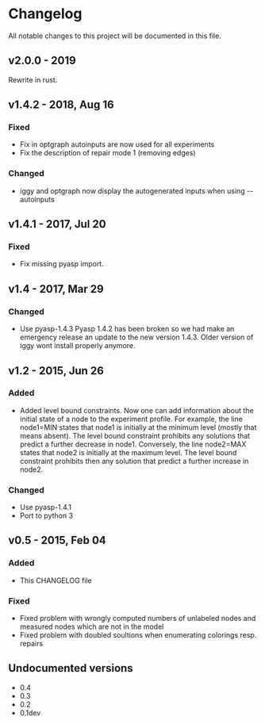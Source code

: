 # Changelog
All notable changes to this project will be documented in this file.

## v2.0.0 - 2019
Rewrite in rust.

## v1.4.2 - 2018, Aug 16
### Fixed
- Fix in optgraph autoinputs are now used for all experiments
- Fix the description of repair mode 1 (removing edges)
### Changed
- iggy and optgraph now display the autogenerated inputs when using --autoinputs

## v1.4.1 - 2017, Jul 20
### Fixed
- Fix missing pyasp import.

## v1.4 - 2017, Mar 29
### Changed
- Use pyasp-1.4.3
  Pyasp 1.4.2 has been broken so we had make an emergency release an update to the new version 1.4.3.
  Older version of iggy wont install properly anymore.

## v1.2 - 2015, Jun 26
### Added
- Added level bound constraints.
  Now one can add information about the initial state of a node to the experiment profile.
  For example, the line
    node1=MIN
  states that node1 is initially at the minimum level (mostly that means absent).
  The level bound constraint prohibits any solutions that predict a further decrease in node1.
  Conversely, the line
    node2=MAX
  states that node2 is initially at the maximum level.
  The level bound constraint prohibits then any solution that predict a further increase in node2.
 
### Changed
- Use pyasp-1.4.1
- Port to python 3

## v0.5 - 2015, Feb 04
### Added
- This CHANGELOG file

### Fixed
- Fixed problem with wrongly computed numbers of unlabeled nodes and measured nodes which are not in the model
- Fixed problem with doubled soultions when enumerating colorings resp. repairs

## Undocumented versions
- 0.4
- 0.3
- 0.2
- 0.1dev

